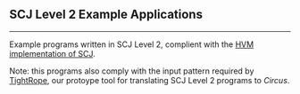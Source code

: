 SCJ Level 2 Example Applications
--------------------------------
--------------------------------

Example programs written in SCJ Level 2, complient with the [HVM implementation of SCJ](http://www.icelab.dk/index.html).

Note: this programs also comply with the input pattern required by [TightRope](https://github.com/scjl2/circusTranslation.git), our protoype tool for translating SCJ Level 2 programs to *Circus*. 

